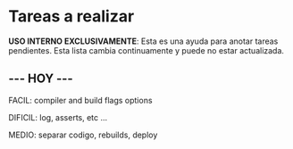 # Tareas a realizar

**USO INTERNO EXCLUSIVAMENTE**: Esta es una ayuda para anotar tareas pendientes. Esta lista cambia continuamente y puede no estar actualizada.

## --- HOY ---

FACIL: compiler and build flags options

DIFICIL: log, asserts, etc ...

MEDIO: separar codigo, rebuilds, deploy

